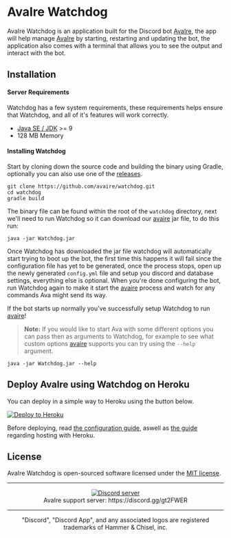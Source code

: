 AvaIre Watchdog
============

AvaIre Watchdog is an application built for the Discord bot [AvaIre](https://github.com/avaire/avaire), the app will help manage [AvaIre](https://github.com/avaire/avaire) by starting, restarting and updating the bot, the application also comes with a terminal that allows you to see the output and interact with the bot.

## Installation

#### Server Requirements

Watchdog has a few system requirements, these requirements helps ensure that Watchdog, and all of it's features will work correctly.

 - [Java SE / JDK](https://www.oracle.com/index.html) >= 9
 - 128 MB Memory

#### Installing Watchdog

Start by cloning down the source code and building the binary using Gradle, optionally you can also use one of the [releases](https://github.com/avaire/watchdog/releases).

    git clone https://github.com/avaire/watchdog.git
    cd watchdog
    gradle build

The binary file can be found within the root of the `watchdog` directory, next we'll need to run Watchdog so it can download our [avaire](https://github.com/avaire/avaire) jar file, to do this run:

    java -jar Watchdog.jar

Once Watchdog has downloaded the jar file watchdog will automatically start trying to boot up the bot, the first time this happens it will fail since the configuration file has yet to be generated, once the process stops, open up the newly generated `config.yml` file and setup you discord and database settings, everything else is optional. When you're done configuring the bot, run Watchdog again to make it start the [avaire](https://github.com/avaire/avaire) process and watch for any commands Ava might send its way.

If the bot starts up normally you've successfully setup Watchdog to run [avaire](https://github.com/avaire/avaire)!

> **Note:** If you would like to start Ava with some different options you can pass then as arguments to Watchdog, for example to see what custom options [avaire](https://github.com/avaire/avaire) supports you can try using the `--help` argument.

    java -jar Watchdog.jar --help

## Deploy AvaIre using Watchdog on Heroku
You can deploy in a simple way to Heroku using the button below.

[![Deploy to Heroku](https://www.herokucdn.com/deploy/button.png)](https://heroku.com/deploy)

Before deploying, read [the configuration guide](https://avairebot.com/docs/master/configuration/), aswell as [the guide](https://avairebot.com/docs/master/heroku) regarding hosting with Heroku.

## License

AvaIre Watchdog is open-sourced software licensed under the [MIT license](http://opensource.org/licenses/MIT).

---

<p align="center">
  <a href="https://discord.gg/gt2FWER"><img src="https://discordapp.com/api/guilds/284083636368834561/widget.png?style=banner2" alt="Discord server"></a>
  <br>AvaIre support server: https://discord.gg/gt2FWER
</p>

---

<p align="center">
    "Discord", "Discord App", and any associated logos are registered trademarks of Hammer & Chisel, inc.
</p>
